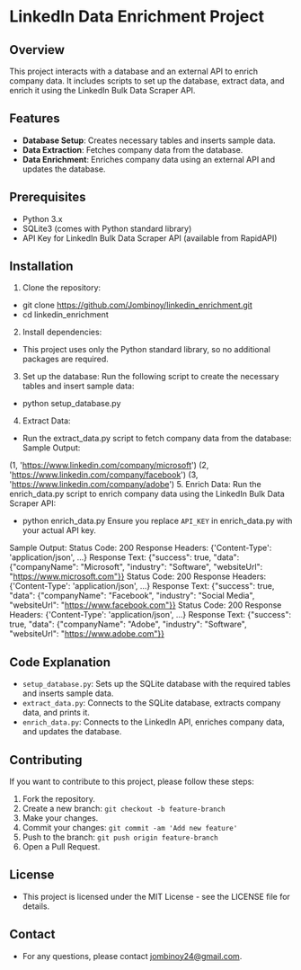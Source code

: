 # LinkedIn Data Enrichment Project

## Overview

This project interacts with a database and an external API to enrich company data. It includes scripts to set up the database, extract data, and enrich it using the LinkedIn Bulk Data Scraper API.

## Features

- **Database Setup**: Creates necessary tables and inserts sample data.
- **Data Extraction**: Fetches company data from the database.
- **Data Enrichment**: Enriches company data using an external API and updates the database.

## Prerequisites

- Python 3.x
- SQLite3 (comes with Python standard library)
- API Key for LinkedIn Bulk Data Scraper API (available from RapidAPI)

## Installation

1. Clone the repository:
- git clone https://github.com/Jombinoy/linkedin_enrichment.git
- cd linkedin_enrichment

2. Install dependencies:
- This project uses only the Python standard library, so no additional packages are required.

3. Set up the database:
Run the following script to create the necessary tables and insert sample data:
- python setup_database.py
4. Extract Data:
- Run the extract_data.py script to fetch company data from the database:
Sample Output:

(1, 'https://www.linkedin.com/company/microsoft')
(2, 'https://www.linkedin.com/company/facebook')
(3, 'https://www.linkedin.com/company/adobe')
5. Enrich Data:
Run the enrich_data.py script to enrich company data using the LinkedIn Bulk Data Scraper API:
- python enrich_data.py
Ensure you replace `API_KEY` in enrich_data.py with your actual API key.

Sample Output:
Status Code: 200
Response Headers: {'Content-Type': 'application/json', ...}
Response Text: {"success": true, "data": {"companyName": "Microsoft", "industry": "Software", "websiteUrl": "https://www.microsoft.com"}}
Status Code: 200
Response Headers: {'Content-Type': 'application/json', ...}
Response Text: {"success": true, "data": {"companyName": "Facebook", "industry": "Social Media", "websiteUrl": "https://www.facebook.com"}}
Status Code: 200
Response Headers: {'Content-Type': 'application/json', ...}
Response Text: {"success": true, "data": {"companyName": "Adobe", "industry": "Software", "websiteUrl": "https://www.adobe.com"}}
## Code Explanation

- `setup_database.py`: Sets up the SQLite database with the required tables and inserts sample data.
- `extract_data.py`: Connects to the SQLite database, extracts company data, and prints it.
- `enrich_data.py`: Connects to the LinkedIn API, enriches company data, and updates the database.

## Contributing

If you want to contribute to this project, please follow these steps:

1. Fork the repository.
2. Create a new branch: `git checkout -b feature-branch`
3. Make your changes.
4. Commit your changes: `git commit -am 'Add new feature'`
5. Push to the branch: `git push origin feature-branch`
6. Open a Pull Request.

## License

- This project is licensed under the MIT License - see the LICENSE file for details.

## Contact

- For any questions, please contact jombinoy24@gmail.com.